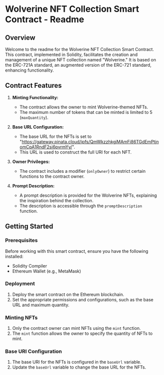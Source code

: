 # Wolverine NFT Collection Smart Contract - Readme

## Overview

Welcome to the readme for the Wolverine NFT Collection Smart Contract. This contract, implemented in Solidity, facilitates the creation and management of a unique NFT collection named "Wolverine." It is based on the ERC-721A standard, an augmented version of the ERC-721 standard, enhancing functionality.

## Contract Features

1. **Minting Functionality:**
   - The contract allows the owner to mint Wolverine-themed NFTs.
   - The maximum number of tokens that can be minted is limited to 5 (`maxQuantity`).

2. **Base URL Configuration:**
   - The base URL for the NFTs is set to "https://gateway.pinata.cloud/ipfs/QmWkzzhkgjMAmFi86TGdEmPtjnomCpA1RndF2si6pvrmYy/".
   - This URL is used to construct the full URI for each NFT.

3. **Owner Privileges:**
   - The contract includes a modifier (`onlyOwner`) to restrict certain functions to the contract owner.

4. **Prompt Description:**
   - A prompt description is provided for the Wolverine NFTs, explaining the inspiration behind the collection.
   - The description is accessible through the `promptDescription` function.

## Getting Started

### Prerequisites

Before working with this smart contract, ensure you have the following installed:

- Solidity Compiler
- Ethereum Wallet (e.g., MetaMask)

### Deployment

1. Deploy the smart contract on the Ethereum blockchain.
2. Set the appropriate permissions and configurations, such as the base URL and maximum quantity.

### Minting NFTs

1. Only the contract owner can mint NFTs using the `mint` function.
2. The `mint` function allows the owner to specify the quantity of NFTs to mint.

### Base URI Configuration

1. The base URI for the NFTs is configured in the `baseUrl` variable.
2. Update the `baseUrl` variable to change the base URL for the NFTs.
